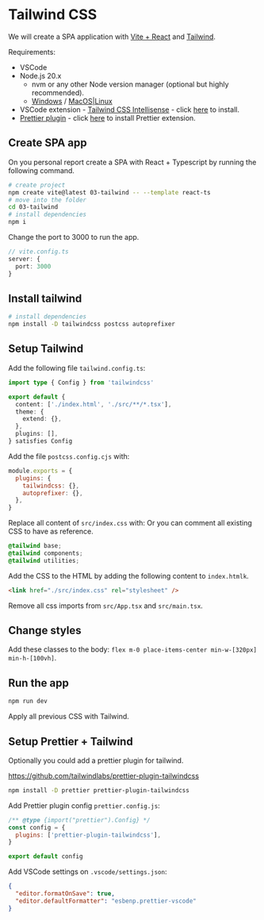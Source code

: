 # Tailwind CSS

We will create a SPA application with [Vite + React](https://vitejs.dev/) and [Tailwind](https://tailwindcss.com/).

Requirements:

- VSCode
- Node.js 20.x
  - nvm or any other Node version manager (optional but highly recommended).
  - [Windows](https://github.com/coreybutler/nvm-windows) / [MacOS|Linux](https://github.com/nvm-sh/nvm)
- VSCode extension - [Tailwind CSS Intellisense](https://marketplace.visualstudio.com/items?itemName=bradlc.vscode-tailwindcss) - click [here](vscode:extension/bradlc.vscode-tailwindcss) to install.
- [Prettier plugin](https://github.com/tailwindlabs/prettier-plugin-tailwindcss) - click [here](vscode:esbenp.prettier-vscode) to install Prettier extension.

## Create SPA app

On you personal report create a SPA with React + Typescript by running the following command.

```bash
# create project
npm create vite@latest 03-tailwind -- --template react-ts
# move into the folder
cd 03-tailwind
# install dependencies
npm i
```

Change the port to 3000 to run the app.

```typescript
// vite.config.ts
server: {
  port: 3000
}
```

## Install tailwind

```bash
# install dependencies
npm install -D tailwindcss postcss autoprefixer
```

## Setup Tailwind

Add the following file `tailwind.config.ts`:

```typescript
import type { Config } from 'tailwindcss'

export default {
  content: ['./index.html', './src/**/*.tsx'],
  theme: {
    extend: {},
  },
  plugins: [],
} satisfies Config
```

Add the file `postcss.config.cjs` with:

```javascript
module.exports = {
  plugins: {
    tailwindcss: {},
    autoprefixer: {},
  },
}
```

Replace all content of `src/index.css` with:
Or you can comment all existing CSS to have as reference.

```css
@tailwind base;
@tailwind components;
@tailwind utilities;
```

Add the CSS to the HTML by adding the following content to `index.htmlk`.

```html
<link href="./src/index.css" rel="stylesheet" />
```

Remove all css imports from `src/App.tsx` and `src/main.tsx`.

## Change styles

Add these classes to the body: `flex m-0 place-items-center min-w-[320px] min-h-[100vh]`.

## Run the app

```bash
npm run dev
```

Apply all previous CSS with Tailwind.

## Setup Prettier + Tailwind

Optionally you could add a prettier plugin for tailwind.

https://github.com/tailwindlabs/prettier-plugin-tailwindcss

```bash
npm install -D prettier prettier-plugin-tailwindcss
```

Add Prettier plugin config `prettier.config.js`:

```javascript
/** @type {import("prettier").Config} */
const config = {
  plugins: ['prettier-plugin-tailwindcss'],
}

export default config
```

Add VSCode settings on `.vscode/settings.json`:

```json
{
  "editor.formatOnSave": true,
  "editor.defaultFormatter": "esbenp.prettier-vscode"
}
```
